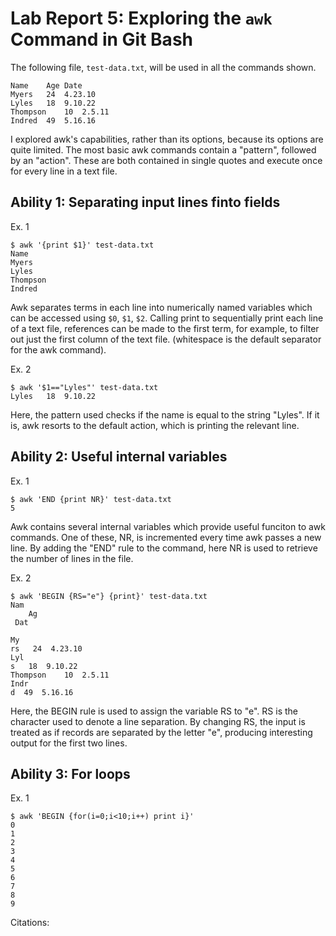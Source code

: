 
# Lab Report 5: Exploring the `awk` Command in Git Bash

The following file, `test-data.txt`, will be used in all the commands shown.
```
Name    Age Date
Myers   24  4.23.10
Lyles   18  9.10.22
Thompson    10  2.5.11
Indred  49  5.16.16
```
I explored awk's capabilities, rather than its options, because its options are quite limited. 
The most basic awk commands contain a "pattern", followed by an "action". These are both contained in single quotes and execute once for every line in a text file.

## Ability 1: Separating input lines finto fields
Ex. 1
```
$ awk '{print $1}' test-data.txt
Name
Myers
Lyles
Thompson
Indred
```
Awk separates terms in each line into numerically named variables which can be accessed using `$0`, `$1`, `$2`. Calling print to sequentially print each line of a text file, references can be made to the first term, for example, to filter out just the first column of the text file. (whitespace is the default separator for the awk command).

Ex. 2
```
$ awk '$1=="Lyles"' test-data.txt
Lyles   18  9.10.22
```

Here, the pattern used checks if the name is equal to the string "Lyles". If it is, awk resorts to the default action, which is printing the relevant line. 

## Ability 2: Useful internal variables
Ex. 1
```
$ awk 'END {print NR}' test-data.txt
5
```

Awk contains several internal variables which provide useful funciton to awk commands. One of these, NR, is incremented every time awk passes a new line. By adding the "END" rule to the command, here NR is used to retrieve the number of lines in the file.

Ex. 2
```
$ awk 'BEGIN {RS="e"} {print}' test-data.txt
Nam
    Ag
 Dat

My
rs   24  4.23.10
Lyl
s   18  9.10.22
Thompson    10  2.5.11
Indr
d  49  5.16.16
```

Here, the BEGIN rule is used to assign the variable RS to "e". RS is the character used to denote a line separation. By changing RS, the input is treated as if records are separated by the letter "e", producing interesting output for the first two lines.

## Ability 3: For loops
Ex. 1
```
$ awk 'BEGIN {for(i=0;i<10;i++) print i}'
0
1
2
3
4
5
6
7
8
9
```



Citations:
